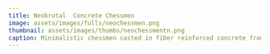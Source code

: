 ```yaml
---
title: Neobrutal  Concrete Chessmen
image: assets/images/fulls/neochessmen.png
thumbnail: assets/images/thumbs/neochessmentn.png
caption: Minimalistic chessmen casted in fiber reinforced concrete from 3D printed resin. [Pre-Registration for Kickstarter](http://eepurl.com/hmeeD9)
---
```

